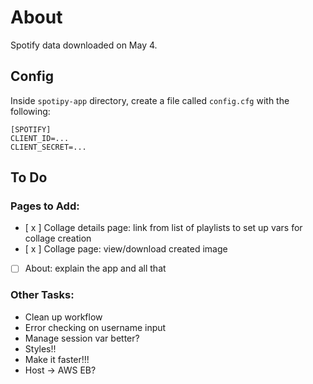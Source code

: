 # About

Spotify data downloaded on May 4.

## Config

Inside `spotipy-app` directory, create a file called `config.cfg` with the following:

```
[SPOTIFY]
CLIENT_ID=...
CLIENT_SECRET=...
```

## To Do

### Pages to Add:

- [ x ] Collage details page: link from list of playlists to set up vars for collage creation
- [ x ] Collage page: view/download created image
-  [ ] About: explain the app and all that

### Other Tasks:

- Clean up workflow
- Error checking on username input
- Manage session var better?
- Styles!!
- Make it faster!!!
- Host -> AWS EB?
